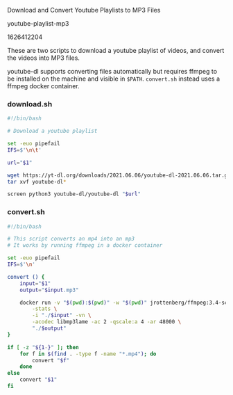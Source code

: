 Download and Convert Youtube Playlists to MP3 Files

youtube-playlist-mp3

1626412204

These are two scripts to download a youtube playlist of videos, and convert the videos into MP3 files.

youtube-dl supports converting files automatically but requires ffmpeg to be installed on the machine
and visible in `$PATH`.  `convert.sh` instead uses a ffmpeg docker container.

### download.sh

```bash
#!/bin/bash

# Download a youtube playlist

set -euo pipefail
IFS=$'\n\t'

url="$1"

wget https://yt-dl.org/downloads/2021.06.06/youtube-dl-2021.06.06.tar.gz
tar xvf youtube-dl*

screen python3 youtube-dl/youtube-dl "$url"
```

### convert.sh

```bash
#!/bin/bash

# This script converts an mp4 into an mp3
# It works by running ffmpeg in a docker container

set -euo pipefail
IFS=$'\n'

convert () {
    input="$1"
    output="$input.mp3"

    docker run -v "$(pwd):$(pwd)" -w "$(pwd)" jrottenberg/ffmpeg:3.4-scratch \
        -stats \
        -i "./$input" -vn \
        -acodec libmp3lame -ac 2 -qscale:a 4 -ar 48000 \
        "./$output"
}

if [ -z "${1-}" ]; then
    for f in $(find . -type f -name "*.mp4"); do
        convert "$f"
    done
else
    convert "$1"
fi
```
